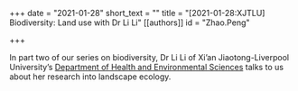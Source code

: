 +++
date = "2021-01-28"
short_text = ""
title = "[2021-01-28:XJTLU] Biodiversity: Land use with Dr Li Li"
[[authors]]
    id = "Zhao.Peng"

+++

<p>In part two of our series on biodiversity, Dr Li Li of Xi’an Jiaotong-Liverpool University’s <a href="study/departments/academic-departments/health-and-environmental-sciences/" target="_blank">Department of Health and Environmental Sciences</a> talks to us about her research into landscape ecology.
